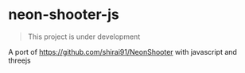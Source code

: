 # neon-shooter-js
> This project is under development

A port of https://github.com/shirai91/NeonShooter with javascript and threejs
